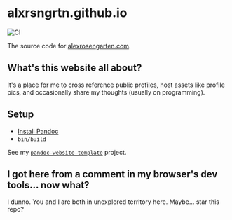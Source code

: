 # alxrsngrtn.github.io

![CI](https://github.com/alxrsngrtn/website/workflows/CI/badge.svg)

The source code for [alexrosengarten.com](https://alexrosengarten.com).

## What's this website all about?

It's a place for me to cross reference public profiles, host assets like profile pics, and occasionally share my 
thoughts (usually on programming).

## Setup
- [Install Pandoc](https://pandoc.org/installing.html)
- `bin/build`

See my [`pandoc-website-template`](https://github.com/alxrsngrtn/pandoc-website-template) project.

## I got here from a comment in my browser's dev tools... now what?

I dunno. You and I are both in unexplored territory here. Maybe... star this repo?
<!--stackedit_data:
eyJoaXN0b3J5IjpbLTUyNjg4MzkxNF19
-->